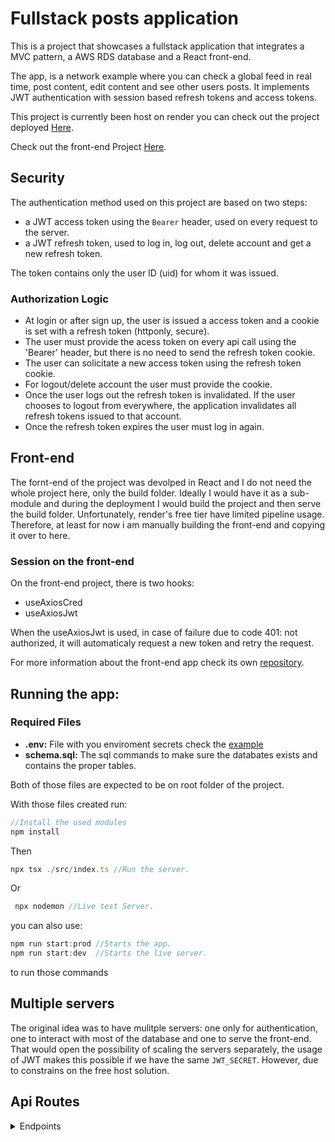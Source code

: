 # Fullstack posts application 

This is a project that showcases a fullstack application that integrates a MVC pattern, a AWS RDS database and a React front-end.

The app, is a network example where you can check a global feed in real time, post content, edit content and see other users posts. It implements JWT authentication with session based refresh tokens and access tokens.

This project is currently been host on render you can check out the project deployed [Here](https://fullstackaws.onrender.com/).

Check out the front-end Project [Here](https://github.com/vtmattedi/fullstackAwsfront).

## Security
The authentication method used on this project are based on two steps:

 * a JWT access token using the `Bearer` header, used on every request to the server.
 * a JWT refresh token, used to log in, log out, delete account and get a new refresh token.

The token contains only the user ID (uid) for whom it was issued.

### Authorization Logic 
 * At login or after sign up, the user is issued a access token and a cookie is set with a refresh token (httponly, secure).
 * The user must provide the acess token on every api call using the 'Bearer' header, but there is no need to send the refresh token cookie.
 * The user can solicitate a new access token using the refresh token cookie.
 * For logout/delete account the user must provide the cookie.
 * Once the user logs out the refresh token is invalidated. If the user chooses to logout from everywhere, the application invalidates all refresh tokens issued to that account.
 * Once the refresh token expires the user must log in again.


## Front-end

The fornt-end of the project was devolped in React and I do not need the whole project here, only the build folder. Ideally I would have it as a sub-module and during the deployment I would build the project
and then serve the build folder. Unfortunately, render's free tier have limited pipeline usage. Therefore, at least for now i am manually building the front-end and copying it over to here.

### Session on the front-end
 On the front-end project, there is two hooks:
 * useAxiosCred 
 * useAxiosJwt

When the useAxiosJwt is used, in case of failure due to code 401: not authorized, it will automaticaly request a new token and retry the request.

For more information about the front-end app check its own [repository]("https://www.github.com/vtmattedi/fullstackawsfront").

## Running the app:

### Required Files
* **.env:** File with you enviroment secrets check the [example](/.example.env)
* **schema.sql:** The sql commands to make sure the databates exists and contains the proper tables.

Both of those files are expected to be on root folder of the project.


With those files created run:

```javascript
//Install the used modules
npm install
```
Then
```javascript
npx tsx ./src/index.ts //Run the server.
```
Or 
```javascript
 npx nodemon //Live test Server.
```
you can also use:
```javascript
npm run start:prod //Starts the app.
npm run start:dev  //Starts the live server.
```
to run those commands 

## Multiple servers
The original idea was to have mulitple servers: one only for authentication, one to interact with most of the database and one to serve the front-end. That would open the possibility of scaling the servers separately, the usage of JWT makes this possible if we have the same `JWT_SECRET`. However, due to constrains on the free host solution.

## Api Routes
<details>
<summary>Endpoints</summary>

## Authentication Routes

#### ![Static Badge](https://img.shields.io/badge/POST-blue?style=plastic) ```/auth/signup```
- **Expects**: User signup details in the request body.
- **Returns**: Status indicating success or failure of the signup process.

    |**Code** |**Body**|**Description**|
    |:-------:|:--------:|:-------------:|
    |**201**|```{message: string}```|Signup successful|
    |**400**|```{message: string}```|Invalid input|
    |**500**|```{message: string}```|Internal server error|

#### ![Static Badge](https://img.shields.io/badge/POST-blue?style=plastic) ```/auth/login```
- **Expects**: Body with email and password.
- **Returns**: 200 if successful, or an error if input is invalid or credentials are incorrect.

    |**Code** |**Body**|**Description**|
    |:-------:|:--------:|:-------------:|
    |**200**|```{access token: string, uid: number}```|Login successful|
    |**401**|```{message: string}```|Unauthorized|
    |**500**|```{message: string}```|Internal server error|
    |**400**|```{message: string}```|Invalid input|

#### ![Static Badge](https://img.shields.io/badge/DELETE-red?style=plastic) ```/auth/logout```
- **Expects**: Valid access token in headers.
- **Returns**: Status of the logout operation.

    |**Code** |**Body**|**Description**|
    |:-------:|:--------:|:-------------:|
    |**200**|```{message: string}```|Logout successful|
    |**401**|```{message: string}```|Unauthorized|
    |**500**|```{message: string}```|Internal server error|

#### ![Static Badge](https://img.shields.io/badge/POST-blue?style=plastic) ```/auth/token```
- **Expects**: Body with refresh token.
- **Returns**: A new access token.

    |**Code** |**Body**|**Description**|
    |:-------:|:--------:|:-------------:|
    |**200**|```{access token: string}```|Token refresh successful|
    |**401**|```{message: string}```|Unauthorized|
    |**500**|```{message: string}```|Internal server error|

## API Routes

#### ![Static Badge](https://img.shields.io/badge/GET-green?style=plastic) ```/api/newposts```
- **Expects**: Valid access token in headers.
- **Returns**: A list of new posts.

    |**Code** |**Body**|**Description**|
    |:-------:|:--------:|:-------------:|
    |**200**|```[{post}, ...]```|List of new posts|
    |**401**|```{message: string}```|Unauthorized|
    |**500**|```{message: string}```|Internal server error|

#### ![Static Badge](https://img.shields.io/badge/POST-blue?style=plastic) ```/api/newpost```
- **Expects**: Post content in the body.
- **Returns**: Status of post creation.

    |**Code** |**Body**|**Description**|
    |:-------:|:--------:|:-------------:|
    |**201**|```{post: object}```|Post created|
    |**400**|```{message: string}```|Invalid input|
    |**500**|```{message: string}```|Internal server error|

#### ![Static Badge](https://img.shields.io/badge/PUT-orange?style=plastic) ```/api/editpost```
- **Expects**: Post content and post ID in the body.
- **Returns**: Status of the edit operation.

    |**Code** |**Body**|**Description**|
    |:-------:|:--------:|:-------------:|
    |**200**|```{post: object}```|Post updated|
    |**400**|```{message: string}```|Invalid input|
    |**401**|```{message: string}```|Unauthorized|
    |**500**|```{message: string}```|Internal server error|

#### ![Static Badge](https://img.shields.io/badge/DELETE-red?style=plastic) ```/api/deletepost```
- **Expects**: Post ID in the body.
- **Returns**: Status of the delete operation.

    |**Code** |**Body**|**Description**|
    |:-------:|:--------:|:-------------:|
    |**200**|```{message: string}```|Post deleted|
    |**401**|```{message: string}```|Unauthorized|
    |**500**|```{message: string}```|Internal server error|

#### ![Static Badge](https://img.shields.io/badge/GET-green?style=plastic) ```/api/posts```
- **Expects**: Valid access token in headers.
- **Returns**: Posts created by the authenticated user.

    |**Code** |**Body**|**Description**|
    |:-------:|:--------:|:-------------:|
    |**200**|```[{post}, ...]```|List of user posts|
    |**401**|```{message: string}```|Unauthorized|
    |**500**|```{message: string}```|Internal server error|

#### ![Static Badge](https://img.shields.io/badge/GET-green?style=plastic) ```/api/allposts```
- **Expects**: Valid access token in headers.
- **Returns**: All posts available in the system.

    |**Code** |**Body**|**Description**|
    |:-------:|:--------:|:-------------:|
    |**200**|```[{post}, ...]```|List of all posts|
    |**401**|```{message: string}```|Unauthorized|
    |**500**|```{message: string}```|Internal server error|

## User Routes

#### ![Static Badge](https://img.shields.io/badge/GET-green?style=plastic) ```/api/dashboard```
- **Expects**: Valid access token in headers.
- **Returns**: Dashboard data for the authenticated user.

    |**Code** |**Body**|**Description**|
    |:-------:|:--------:|:-------------:|
    |**200**|```{user: object}```|User data fetched|
    |**401**|```{message: string}```|Unauthorized|
    |**500**|```{message: string}```|Internal server error|

#### ![Static Badge](https://img.shields.io/badge/POST-blue?style=plastic) ```/api/edituser```
- **Expects**: User data in the body to update the profile.
- **Returns**: Status of the update operation.

    |**Code** |**Body**|**Description**|
    |:-------:|:--------:|:-------------:|
    |**200**|```{user: object}```|User updated|
    |**400**|```{message: string}```|Invalid input|
    |**401**|```{message: string}```|Unauthorized|
    |**500**|```{message: string}```|Internal server error|

## Health Check

#### ![Static Badge](https://img.shields.io/badge/GET-green?style=plastic) ```/api/healtz```
- **Returns**: `200` status with "OK" for health check of the server.

    |**Code** |**Body**|**Description**|
    |:-------:|:--------:|:-------------:|
    |**200**|```"OK"```|Health check successful|

</details>

